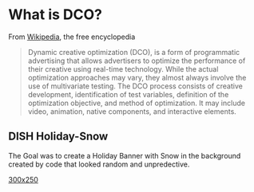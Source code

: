 # What is DCO?

From [Wikipedia](https://en.wikipedia.org/wiki/Dynamic_Creative_Optimization), the free encyclopedia

>Dynamic creative optimization (DCO), is a form of programmatic advertising that allows advertisers to optimize the performance of their creative using real-time technology. While the actual optimization approaches may vary, they almost always involve the use of multivariate testing. The DCO process consists of creative development, identification of test variables, definition of the optimization objective, and method of optimization. It may include video, animation, native components, and interactive elements.

##  DISH Holiday-Snow

The Goal was to create a Holiday Banner with Snow in the background created by code that looked random and unpredective.

[300x250](https://prodriguez-dev.github.io/dco/holiday-snow/300x250/index.html)